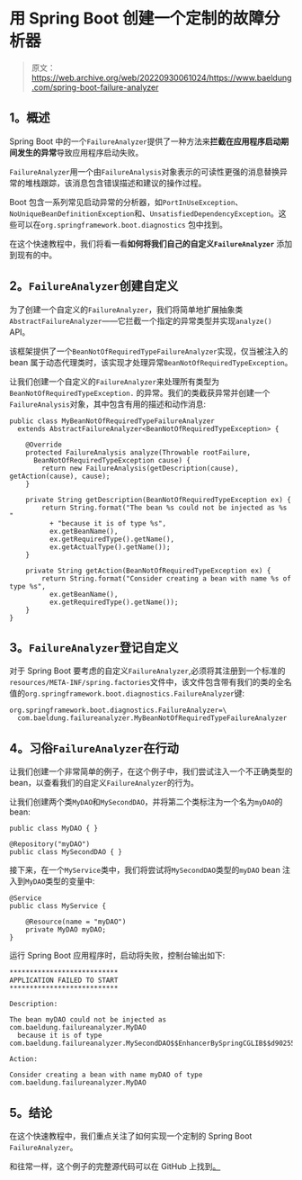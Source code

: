 # 用 Spring Boot 创建一个定制的故障分析器

> 原文：<https://web.archive.org/web/20220930061024/https://www.baeldung.com/spring-boot-failure-analyzer>

## **1。概述**

Spring Boot 中的一个`FailureAnalyzer`提供了一种方法来**拦截在应用程序启动期间发生的异常**导致应用程序启动失败。

`FailureAnalyzer`用一个由`FailureAnalysis`对象表示的可读性更强的消息替换异常的堆栈跟踪，该消息包含错误描述和建议的操作过程。

Boot 包含一系列常见启动异常的分析器，如`PortInUseException`、`NoUniqueBeanDefinitionException`和、`UnsatisfiedDependencyException`。这些可以在`org.springframework.boot.diagnostics` 包中找到。

在这个快速教程中，我们将看一看**如何将我们自己的自定义`FailureAnalyzer`** 添加到现有的中。

## **2。`FailureAnalyzer`创建自定义**

为了创建一个自定义的`FailureAnalyzer`，我们将简单地扩展抽象类`AbstractFailureAnalyzer`——它拦截一个指定的异常类型并实现`analyze()` API。

该框架提供了一个`BeanNotOfRequiredTypeFailureAnalyzer`实现，仅当被注入的 bean 属于动态代理类时，该实现才处理异常`BeanNotOfRequiredTypeException`。

让我们创建一个自定义的`FailureAnalyzer`来处理所有类型为`BeanNotOfRequiredTypeException.` 的异常。我们的类截获异常并创建一个`FailureAnalysis`对象，其中包含有用的描述和动作消息:

```
public class MyBeanNotOfRequiredTypeFailureAnalyzer 
  extends AbstractFailureAnalyzer<BeanNotOfRequiredTypeException> {

    @Override
    protected FailureAnalysis analyze(Throwable rootFailure, 
      BeanNotOfRequiredTypeException cause) {
        return new FailureAnalysis(getDescription(cause), getAction(cause), cause);
    }

    private String getDescription(BeanNotOfRequiredTypeException ex) {
        return String.format("The bean %s could not be injected as %s "
          + "because it is of type %s",
          ex.getBeanName(),
          ex.getRequiredType().getName(),
          ex.getActualType().getName());
    }

    private String getAction(BeanNotOfRequiredTypeException ex) {
        return String.format("Consider creating a bean with name %s of type %s",
          ex.getBeanName(),
          ex.getRequiredType().getName());
    }
}
```

## **3。`FailureAnalyzer`登记自定义**

对于 Spring Boot 要考虑的自定义`FailureAnalyzer`,必须将其注册到一个标准的`resources/META-INF/spring.factories`文件中，该文件包含带有我们的类的全名值的`org.springframework.boot.diagnostics.FailureAnalyzer`键:

```
org.springframework.boot.diagnostics.FailureAnalyzer=\
  com.baeldung.failureanalyzer.MyBeanNotOfRequiredTypeFailureAnalyzer
```

## **4。习俗`FailureAnalyzer`在行动**

让我们创建一个非常简单的例子，在这个例子中，我们尝试注入一个不正确类型的 bean，以查看我们的自定义`FailureAnalyzer`的行为。

让我们创建两个类`MyDAO`和`MySecondDAO`，并将第二个类标注为一个名为`myDAO`的 bean:

```
public class MyDAO { }
```

```
@Repository("myDAO")
public class MySecondDAO { }
```

接下来，在一个`MyService`类中，我们将尝试将`MySecondDAO`类型的`myDAO` bean 注入到`MyDAO`类型的变量中:

```
@Service
public class MyService {

    @Resource(name = "myDAO")
    private MyDAO myDAO;
}
```

运行 Spring Boot 应用程序时，启动将失败，控制台输出如下:

```
***************************
APPLICATION FAILED TO START
***************************

Description:

The bean myDAO could not be injected as com.baeldung.failureanalyzer.MyDAO 
  because it is of type com.baeldung.failureanalyzer.MySecondDAO$$EnhancerBySpringCGLIB$$d902559e

Action:

Consider creating a bean with name myDAO of type com.baeldung.failureanalyzer.MyDAO
```

## **5。结论**

在这个快速教程中，我们重点关注了如何实现一个定制的 Spring Boot `FailureAnalyzer`。

和往常一样，这个例子的完整源代码可以在 GitHub 上找到[。](https://web.archive.org/web/20220629013021/https://github.com/eugenp/tutorials/tree/master/spring-boot-modules/spring-boot-basic-customization)